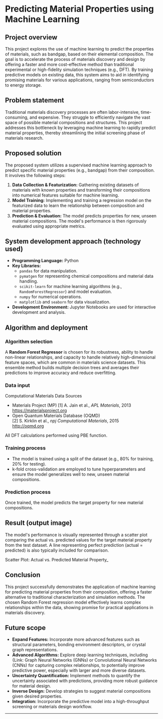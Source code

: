 # Predicting Material Properties using Machine Learning

## Project overview

This project explores the use of machine learning to predict the properties of materials, such as bandgap, based on their elemental composition. The goal is to accelerate the process of materials discovery and design by offering a faster and more cost-effective method than traditional experimental or high-fidelity simulation techniques (e.g., DFT). By training predictive models on existing data, this system aims to aid in identifying promising materials for various applications, ranging from semiconductors to energy storage.

## Problem statement

Traditional materials discovery processes are often labor-intensive, time-consuming, and expensive. They struggle to efficiently navigate the vast space of possible material compositions and structures. This project addresses this bottleneck by leveraging machine learning to rapidly predict material properties, thereby streamlining the initial screening phase of materials research.

## Proposed solution

The proposed system utilizes a supervised machine learning approach to predict specific material properties (e.g., bandgap) from their composition. It involves the following steps:

1.  **Data Collection & Featurization:** Gathering existing datasets of materials with known properties and transforming their compositions into numerical features suitable for machine learning.
2.  **Model Training:** Implementing and training a regression model on the featurized data to learn the relationship between composition and material properties.
3.  **Prediction & Evaluation:**  The model predicts properties for new, unseen material compositions. The model's performance is then rigorously evaluated using appropriate metrics.

## System development approach (technology used)

*   **Programming Language:** Python
*   **Key Libraries:**
    *   `pandas` for data manipulation.
    *   `pymatgen` for representing chemical compositions and material data handling.
    *   `scikit-learn` for machine learning algorithms (e.g., `RandomForestRegressor`) and model evaluation.
    *   `numpy` for numerical operations.
    *   `matplotlib` and `seaborn` for data visualization.
*   **Development Environment:** Jupyter Notebooks are used for interactive development and analysis.
   
## Algorithm and deployment

### Algorithm selection

A **Random Forest Regressor** is chosen for its robustness, ability to handle non-linear relationships, and capacity to handle relatively high-dimensional feature spaces, which are common in materials science datasets. This ensemble method builds multiple decision trees and averages their predictions to improve accuracy and reduce overfitting. 

### Data input

Computational Materials Data Sources
- Materials Project (MP)
  [1] A. Jain et al., *APL Materials*, 2013  
  https://materialsproject.org  
- Open Quantum Materials Database (OQMD)  
  [2] S. Kirklin et al., *npj Computational Materials*, 2015  
  http://oqmd.org  


All DFT calculations performed using PBE function.


### Training process

* The model is trained using a split of the dataset (e.g., 80% for training, 20% for testing). 
* k-fold cross-validation are employed to tune hyperparameters and ensure the model generalizes well to new, unseen material compositions.

### Prediction process

Once trained, the model predicts the target property for new material compositions. 


## Result (output image)

The model's performance is visually represented through a scatter plot comparing the actual vs. predicted values for the target material property from the test dataset. A line representing perfect prediction (actual = predicted) is also typically included for comparison.


 Scatter Plot: Actual vs. Predicted Material Property_

## Conclusion

This project successfully demonstrates the application of machine learning for predicting material properties from their composition, offering a faster alternative to traditional characterization and simulation methods. The chosen Random Forest regression model effectively learns complex relationships within the data, showing promise for practical applications in materials discovery.

## Future scope

*   **Expand Features:** Incorporate more advanced features such as structural parameters, bonding environment descriptors, or crystal graph representations.
*   **Advanced Algorithms:** Explore deep learning techniques, including {Link: Graph Neural Networks (GNNs) or Convolutional Neural Networks (CNNs) for capturing complex relationships, to potentially improve predictive power, especially with larger and more diverse datasets.
*   **Uncertainty Quantification:** Implement methods to quantify the uncertainty associated with predictions, providing more robust guidance for material design.
*   **Inverse Design:** Develop strategies to suggest material compositions given desired properties.
*   **Integration:** Incorporate the predictive model into a high-throughput screening or materials design workflow.



---
